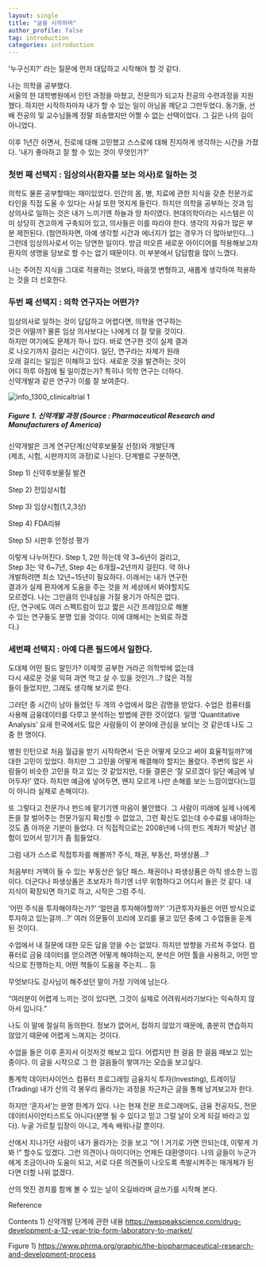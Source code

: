 ```yaml
---
layout: single
title: "글을 시작하며"
author_profile: false
tag: introduction
categories: introduction
---
```


'누구신지?' 라는 질문에 먼저 대답하고 시작해야 할 것 같다.  
 
나는 의학을 공부했다.  
서울의 한 대학병원에서 인턴 과정을 마쳤고, 전문의가 되고자 전공의 수련과정을 지원했다. 하지만 시작하자마자 내가 할 수 있는 일이 아님을 깨닫고 그만두었다. 동기들, 선배 전공의 및 교수님들께 정말 죄송했지만 어쩔 수 없는 선택이었다. 그 길은 나의 길이 아니었다.  
 
이후 1년간 쉬면서, 진로에 대해 고민했고 스스로에 대해 진지하게 생각하는 시간을 가졌다. '내가 좋아하고 잘 할 수 있는 것이 무엇인가?'
 
### 첫번 째 선택지 : 임상의사(환자를 보는 의사)로 일하는 것 ###  
 
의학도 물론 공부할때는 재미있었다. 인간의 몸, 병, 치료에 관한 지식을 갖춘 전문가로 타인을 직접 도울 수 있다는 사실 또한 멋지게 들린다. 하지만 의학을 공부하는 것과 임상의사로 일하는 것은 내가 느끼기엔 하늘과 땅 차이였다. 현대의학이라는 시스템은 이미 상당히 견고하게 구축되어 있고, 의사들은 이를 따라야 한다. 생각의 자유가 많은 부분 제한된다. (첨언하자면, 아예 생각할 시간과 에너지가 없는 경우가 더 많아보인다…) 그런데 임상의사로서 이는 당연한 일이다. 방금 떠오른 새로운 아이디어를 적용해보고자 환자의 생명을 담보로 할 수는 없기 때문이다. 이 부분에서 답답함을 많이 느꼈다.  
 
나는 주어진 지식을 그대로 적용하는 것보다, 마음껏 변형하고, 새롭게 생각하여 적용하는 것을 더 선호한다.  
 
### 두번 째 선택지 : 의학 연구자는 어떤가? ###  
 
임상의사로 일하는 것이 답답하고 어렵다면, 의학을 연구하는  
것은 어떨까? 물론 임상 의사보다는 나에게 더 잘 맞을 것이다.  
하지만 여기에도 문제가 하나 있다. 바로 연구한 것이 실제 결과  
로 나오기까지 걸리는 시간이다. 일단, 연구라는 자체가 원래  
오래 걸리는 일임은 이해하고 있다. 새로운 것을 발견하는 것이  
어디 하루 아침에 될 일이겠는가? 특히나 의학 연구는 더하다.  
신약개발과 같은 연구가 이를 잘 보여준다. 

![info_1300_clinicaltrial 1](https://user-images.githubusercontent.com/34860302/50129787-f1c7fa00-02bd-11e9-990a-cb91e4671cc7.jpg)
 
##### Figure 1. 신약개발 과정 (Source : Pharmaceutical Research and Manufacturers of America)  
 
신약개발은 크게 연구단계(신약후보물질 선정)와 개발단계  
(제조, 시험, 시판까지의 과정)로 나뉜다. 단계별로 구분하면,  
 
Step 1) 신약후보물질 발견  
 
Step 2) 전임상시험  
 
Step 3) 임상시험(1,2,3상)  
 
Step 4) FDA리뷰  
 
Step 5) 시판후 안정성 평가  
 
이렇게 나누어진다. Step 1, 2만 하는데 약 3~6년이 걸리고,  
Step 3는 약 6~7년, Step 4는 6개월~2년까지 걸린다. 약 하나  
개발하려면 최소 12년~15년이 필요하다. 이래서는 내가 연구한  
결과가 실제 환자에게 도움을 주는 것을 저 세상에서 봐야할지도  
모르겠다. 나는 그만큼의 인내심을 가질 용기가 아직은 없다.  
(단, 연구에도 여러 스펙트럼이 있고 짧은 시간 프레임으로 해볼  
수 있는 연구들도 분명 있을 것이다. 이에 대해서는 논외로 하겠  
다.)
 
### 세번째 선택지 : 아예 다른 필드에서 일한다. ###  
 
도대체 어떤 필드 말인가? 이제껏 공부한 거라곤 의학밖에 없는데  
다시 새로운 것을 익혀 과연 먹고 살 수 있을 것인가…? 많은 걱정  
들이 들었지만, 그래도 생각해 보기로 한다.  
 
그러던 중 시간이 남아 들었던 두 개의 수업에서 많은 감명을 받았다. 수업은 컴퓨터를 사용해 금융데이터를 다루고 분석하는 방법에 관한 것이었다. 일명 ‘Quantitative Analysis’ 요새 한국에서도 많은 사람들이 이 분야에 관심을 보이는 것 같은데 나도 그 중 한 명이다.

병원 인턴으로 처음 월급을 받기 시작하면서 ‘돈은 어떻게 모으고 써야 효율적일까?’에 대한 고민이 있었다. 하지만 그 고민을 어떻게 해결해야 할지는 몰랐다. 주변의 많은 사람들이 비슷한 고민을 하고 있는 것 같았지만, 다들 결론은 ‘잘 모르겠다 일단 예금에 넣어두자!’ 였다. 하지만 예금에 넣어두면, 왠지 모르게 나만 손해를 보는 느낌이었다(느낌이 아니라 실제로 손해이다).

또 그렇다고 전문가나 펀드에 맡기기엔 마음이 불안했다. 그 사람이 미래에 실제 나에게 돈을 잘 벌어주는 전문가일지 확신할 수 없었고, 그런 확신도 없는데 수수료를 내야하는 것도 좀 아까운 기분이 들었다. 더 직접적으로는 2008년에 나의 펀드 계좌가 박살난 경험이 있어서 믿기가 좀 힘들었다.

그럼 내가 스스로 직접투자를 해볼까? 주식, 채권, 부동산, 파생상품…?

처음부터 거액이 들 수 있는 부동산은 일단 패스. 채권이나 파생상품은 아직 생소한 느낌이다. 더군다나 파생상품은 초보자가 하기엔 너무 위험하다고 어디서 들은 것 같다. 내 지식이 확장되면 하기로 하고, 시작은 그럼 주식.

‘어떤 주식을 투자해야하는가?’
‘얼만큼 투자해야할까?’
‘기관투자자들은 어떤 방식으로 투자하고 있는걸까…?’
여러 의문들이 꼬리에 꼬리를 물고 있던 중에 그 수업들을 듣게 된 것이다.

수업에서 내 질문에 대한 모든 답을 얻을 수는 없었다. 하지만 방향을 가르쳐 주었다. 컴퓨터로 금융 데이터를 얻으려면 어떻게 해야하는지, 분석은 어떤 툴을 사용하고, 어떤 방식으로 진행하는지, 어떤 책들이 도움을 주는지… 등

무엇보다도 강사님이 해주셨던 말이 가장 기억에 남는다.

“여러분이 어렵게 느끼는 것이 있다면, 그것이 실제로 어려워서라기보다는 익숙하지 않아서 입니다.”

나도 이 말에 절실히 동의한다. 정보가 없어서, 접하지 않았기 때문에, 충분히 연습하지 않았기 때문에 어렵게 느껴지는 것이다.

수업을 들은 이후 혼자서 이것저것 해보고 있다. 어렵지만 한 걸음 한 걸음 떼보고 있는 중이다. 이 글을 시작으로 그 한 걸음들이 쌓여가는 모습을 보고싶다.

통계학
데이터사이언스
컴퓨터 프로그래밍
금융지식
투자(Investing), 트레이딩(Trading)
내가 산의 각 봉우리 올라가는 과정을 차근차근 글을 통해 남겨보고자 한다.

하지만 ‘혼자서’는 분명 한계가 있다. 나는 현재 전문 프로그래머도, 금융 전공자도, 전문 데이터사이언티스트도 아니다(분명 될 수 있다고 믿고 그럴 날이 오게 되길 바라고 있다). 누굴 가르칠 입장이 아니고, 계속 배워나갈 뿐이다.

산에서 지나가던 사람이 내가 올라가는 것을 보고 “어 ! 거기로 가면 안되는데, 이렇게 가봐 !” 할수도 있겠다. 그런 의견이나 아이디어는 언제든 대환영이다. 나의 글들이 누군가에게 조금이나마 도움이 되고, 서로 다른 의견들이 나오도록 촉발시켜주는 매개체가 된다면 더할 나위 없겠다.

산의 멋진 경치를 함께 볼 수 있는 날이 오길바라며 글쓰기를 시작해 본다.

Reference

Contents 1) 신약개발 단계에 관한 내용 https://wespeakscience.com/drug-development-a-12-year-trip-form-laboratory-to-market/

Figure 1) https://www.phrma.org/graphic/the-biopharmaceutical-research-and-development-process 
 
